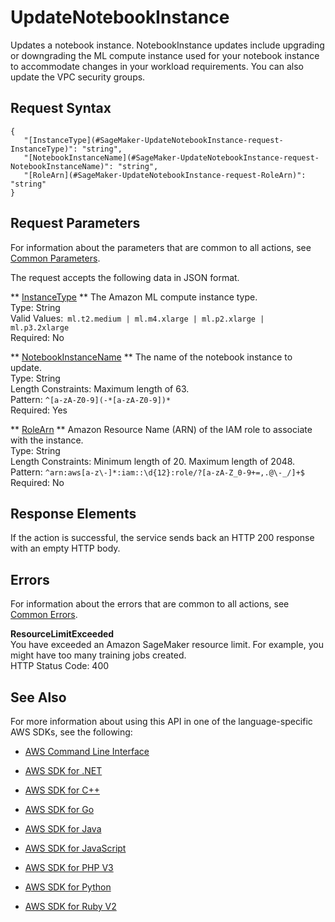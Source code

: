 # UpdateNotebookInstance<a name="API_UpdateNotebookInstance"></a>

Updates a notebook instance\. NotebookInstance updates include upgrading or downgrading the ML compute instance used for your notebook instance to accommodate changes in your workload requirements\. You can also update the VPC security groups\.

## Request Syntax<a name="API_UpdateNotebookInstance_RequestSyntax"></a>

```
{
   "[InstanceType](#SageMaker-UpdateNotebookInstance-request-InstanceType)": "string",
   "[NotebookInstanceName](#SageMaker-UpdateNotebookInstance-request-NotebookInstanceName)": "string",
   "[RoleArn](#SageMaker-UpdateNotebookInstance-request-RoleArn)": "string"
}
```

## Request Parameters<a name="API_UpdateNotebookInstance_RequestParameters"></a>

For information about the parameters that are common to all actions, see [Common Parameters](CommonParameters.md)\.

The request accepts the following data in JSON format\.

 ** [InstanceType](#API_UpdateNotebookInstance_RequestSyntax) **   <a name="SageMaker-UpdateNotebookInstance-request-InstanceType"></a>
The Amazon ML compute instance type\.  
Type: String  
Valid Values:` ml.t2.medium | ml.m4.xlarge | ml.p2.xlarge | ml.p3.2xlarge`   
Required: No

 ** [NotebookInstanceName](#API_UpdateNotebookInstance_RequestSyntax) **   <a name="SageMaker-UpdateNotebookInstance-request-NotebookInstanceName"></a>
The name of the notebook instance to update\.  
Type: String  
Length Constraints: Maximum length of 63\.  
Pattern: `^[a-zA-Z0-9](-*[a-zA-Z0-9])*`   
Required: Yes

 ** [RoleArn](#API_UpdateNotebookInstance_RequestSyntax) **   <a name="SageMaker-UpdateNotebookInstance-request-RoleArn"></a>
Amazon Resource Name \(ARN\) of the IAM role to associate with the instance\.  
Type: String  
Length Constraints: Minimum length of 20\. Maximum length of 2048\.  
Pattern: `^arn:aws[a-z\-]*:iam::\d{12}:role/?[a-zA-Z_0-9+=,.@\-_/]+$`   
Required: No

## Response Elements<a name="API_UpdateNotebookInstance_ResponseElements"></a>

If the action is successful, the service sends back an HTTP 200 response with an empty HTTP body\.

## Errors<a name="API_UpdateNotebookInstance_Errors"></a>

For information about the errors that are common to all actions, see [Common Errors](CommonErrors.md)\.

 **ResourceLimitExceeded**   
 You have exceeded an Amazon SageMaker resource limit\. For example, you might have too many training jobs created\.   
HTTP Status Code: 400

## See Also<a name="API_UpdateNotebookInstance_SeeAlso"></a>

For more information about using this API in one of the language\-specific AWS SDKs, see the following:

+  [AWS Command Line Interface](http://docs.aws.amazon.com/goto/aws-cli/sagemaker-2017-07-24/UpdateNotebookInstance) 

+  [AWS SDK for \.NET](http://docs.aws.amazon.com/goto/DotNetSDKV3/sagemaker-2017-07-24/UpdateNotebookInstance) 

+  [AWS SDK for C\+\+](http://docs.aws.amazon.com/goto/SdkForCpp/sagemaker-2017-07-24/UpdateNotebookInstance) 

+  [AWS SDK for Go](http://docs.aws.amazon.com/goto/SdkForGoV1/sagemaker-2017-07-24/UpdateNotebookInstance) 

+  [AWS SDK for Java](http://docs.aws.amazon.com/goto/SdkForJava/sagemaker-2017-07-24/UpdateNotebookInstance) 

+  [AWS SDK for JavaScript](http://docs.aws.amazon.com/goto/AWSJavaScriptSDK/sagemaker-2017-07-24/UpdateNotebookInstance) 

+  [AWS SDK for PHP V3](http://docs.aws.amazon.com/goto/SdkForPHPV3/sagemaker-2017-07-24/UpdateNotebookInstance) 

+  [AWS SDK for Python](http://docs.aws.amazon.com/goto/boto3/sagemaker-2017-07-24/UpdateNotebookInstance) 

+  [AWS SDK for Ruby V2](http://docs.aws.amazon.com/goto/SdkForRubyV2/sagemaker-2017-07-24/UpdateNotebookInstance) 